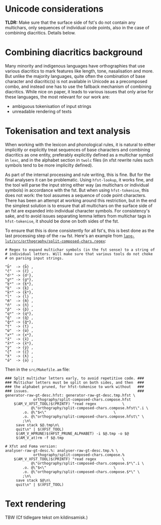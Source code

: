 # Unicode considerations

**TLDR:** Make sure that the surface side of fst's do not contain any multichars, only sequences of individual code points, also in the case of combining diacritics. Details below.

# Combining diacritics background

Many minority and indigenous languages have orthographies that use various diacritics to mark features like length, tone, nasalisation and more. But unlike the majority languages, quite often the combination of base character and diacritic(s) is not available in Unicode as a precomposed combo, and instead one has to use the fallback mechanism of combining diacritics. While nice on paper, it leads to various issues that only arise for these languages, the most relevant for our work are:

- ambiguous tokenisation of input strings
- unreadable rendering of texts

# Tokenisation and text analysis

When working with the lexicon and phonological rules, it is natural to either implicitly or explicitly treat sequences of base characters and combining diacritics as one entity, preferably explicitly defined as a multichar symbol in `lexc`, and in the alphabet section in `twolc` files (in xfst rewrite rules such symbols tend to be more implicilty defined).

As part of the internal processing and rule writing, this is fine. But for the final analysers it can be problematic. Using `hfst-lookup`, it works fine, and the tool will parse the input string either way (as multichars or individual symbols) in accordance with the fst. But when using `hfst-tokenise`, this does not work: the tool assumes a sequence of code point characters. There has been an attempt at working around this restriction, but in the end the simplest solution is to ensure that all multichars on the surface side of an fst are expanded into individual character symbols. For consistency's sake, and to avoid issues separating lemma letters from multichar tags in `hfst-tokenise`, it should be done on both sides of the fst.

To ensure that this is done consistently for all fst's, this is best done as the last processing step of the `raw` fst. Here's an example from [`lang-lut/src/orthography/split-composed-chars.regex`](https://github.com/giellalt/lang-lut/):

```
# Regex to expand multichar symbols (in the fst sense) to a string of
# individual letters. Will make sure that various tools do not choke
# on parsing input strings.

"b̓"  -> {b̓} ,
"c̓"  -> {c̓} ,
"dᶻ" -> {dᶻ},
"gʷ" -> {gʷ},
"kʷ" -> {kʷ},
"k̓"  -> {k̓} ,
"k̓ʷ" -> {k̓ʷ},
"l̕"  -> {l̕} ,
"m̓"  -> {m̓} ,
"n̓"  -> {n̓} ,
"p̓"  -> {p̓} ,
"qʷ" -> {qʷ},
"q̓"  -> {q̓} ,
"q̓ʷ" -> {q̓ʷ},
"t̕"  -> {t̕} ,
"w̓"  -> {w̓} ,
"xʷ" -> {xʷ},
"x̌"  -> {x̌} ,
"x̌ʷ" -> {x̌ʷ},
"y̓"  -> {y̓} ,
"č̓"  -> {č̓} ,
"ƛ̕"  -> {ƛ̕} ,
"ə́"  -> {ə́} ;
```

Then in the `src/Makefile.am` file:

```make
### Split multichar letters early, to avoid repetitive code. ###
### Multichar letters must be split on both sides, and then  ###
### the alphabet pruned, for hfst-tokenise to work without   ###
### issues.                                                  ###
generator-raw-gt-desc.hfst: generator-raw-gt-desc.tmp.hfst \
	         orthography/split-composed-chars.compose.hfst
	$(AM_V_XFST_TOOL)$(PRINTF) "read regex            \
	        @\"orthography/split-composed-chars.compose.hfst\".i \
	    .o. @\"$<\"                               \
	    .o. @\"orthography/split-composed-chars.compose.hfst\" \
	    ;\n\
	 save stack $@.tmp\n\
	 quit\n" | $(XFST_TOOL)
	 $(AM_V_HPRUNE)$(HFST_PRUNE_ALPHABET) -i $@.tmp -o $@
	 $(AM_V_at)rm -f $@.tmp

# Xfst and Foma version:
analyser-raw-gt-desc.%: analyser-raw-gt-desc.tmp.% \
	         orthography/split-composed-chars.compose.%
	$(AM_V_XFST_TOOL)$(PRINTF) "read regex            \
	        @\"orthography/split-composed-chars.compose.$*\".i \
	    .o. @\"$<\"                               \
	    .o. @\"orthography/split-composed-chars.compose.$*\" \
	    ;\n\
	 save stack $@\n\
	 quit\n" | $(XFST_TOOL)
```

# Text rendering

TBW (Cf tidlegare tekst om kildinsamisk.)
